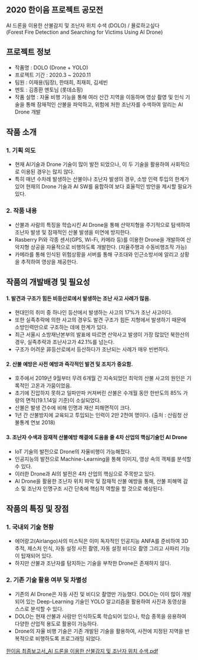 ## 2020 한이음 프로젝트 공모전  
AI 드론을 이용한 산불감지 및 조난자 위치 수색 (DOLO) / 욜로하고싶다  
(Forest Fire Detection and Searching for Victims Using AI Drone)   
  
## 프로젝트 정보
- 작품명 : DOLO (Drone + YOLO)
- 프로젝트 기간 : 2020.3 ~ 2020.11
- 팀원 : 이재용(팀장), 한태희, 최재희, 김세빈
- 멘토 : 김종환 멘토님 (롯데쇼핑)
- 작품 설명 : 자율 비행 기능을 통해 여러 산간 지역을 이동하며 영상 촬영 및 인식 기술을 통해 잠재적인 산불을 파악하고, 위험에 처한 조난자를 수색하여 알리는 AI Drone
개발

## 작품 소개
### 1. 기획 의도
   - 현재 AI기술과 Drone 기술이 많이 발전 되었으나, 이 두 기술을 활용하여 사회적으로 이용된
경우는 많지 않다.
   - 특히 매년 수차례 발생하는 산불이나 조난자 발생의 경우, 소방 인력 투입의 한계가 있어
현재의 Drone 기술과 AI SW를 융합하여 보다 효율적인 방안을 제시할 필요가 있다.
   
### 2. 작품 내용
   - 산불과 사람의 특징을 학습시킨 AI Drone을 통해 산악지형을 주기적으로 탐색하여 조난자
   발생 및 잠재적인 산불 발생을 미연에 방지한다. 
   - Rasberry Pi와 각종 센서(GPS, Wi-Fi, 카메라 등)를 이용한 Drone을 개발하여 산악지형 상공을
   자율적으로 비행하도록 개발한다. (자율주행과 수동비행조작 가능) 
   - 카메라를 통해 인식된 위험상황을 서버를 통해 구조대와 인근소방서에 알리고 상황을
   추적하여 영상을 제공한다. 

## 작품의 개발배경 및 필요성

#### 1. 발견과 구조가 힘든 비등산로에서 발생하는 조난 사고 사례가 많음. 
- 현대인의 취미 중 하나인 등산에서 발생하는 사고의 17%가 조난 사고이다. 
- 또한 실족추락에 의한 사고의 경우도 발견 구조가 힘든 지형에서 발생하기 때문에 소방인력만으로 구조하는 데에 한계가 있다.
- 최근 서울시 소방재난본부의 발표에 따르면 산악사고 발생이 가장 많았던 북한산의 경우, 실족추락과 조난사고가 42.1%를 넘는다. 
- 구조가 어려운 非등산로에서 등산하다가 조난되는 사례가 매우 빈번하다.

#### 2. 산불 예방은 사전 예방과 즉각적인 발견 및 조치가 중요함.
- 호주에서 2019년 9월부터 무려 6개월 간 지속되었던 최악의 산불 사고의 원인은 기록적인
고온과 가뭄이었음. 
- 초기에 진압하지 못하고 일파만파 커져버린 산불은 수개월 동안 한반도의 85% 가량의 면적(19.1.14일 기준)이 소실되었다. 
- 산불은 발생 건수에 비해 인명과 재산 피해면적이 크다.
- 1년 간 산불방지에 교육되고 투입되는 인력이 2만 2천여 명이다. (출처 : 산림청 산불통계 연보 2018)

#### 3. 조난자 수색과 잠재적 산불예방 해결에 도움을 줄 4차 산업의 핵심기술인 AI Drone
- IoT 기술의 발전으로 Drone의 자율비행이 가능해졌다. 
- 인공지능의 발전으로 Machine-Learning을 통해 이미지, 영상 속의 객체를 분석할 수 있다. 
- 이러한 Drone과 AI의 발전은 4차 산업의 핵심으로 주목받고 있다. 
- AI Drone을 활용한 조난자 위치 파악 및 잠재적 산불 예방을 통해, 산불 피해액 감소 및 조난자 인명구조 시간 단축에 핵심적 역할을 할 것으로 예상된다.

## 작품의 특징 및 장점 

### 1. 국내외 기술 현황
- 에어랑고(Airlango)사의 미스틱은 이미 독자적인 인공지능 ANFA를 준비하여 3D추적, 제스처 인식, 자동 설정 사진 촬영, 자동 설정 비디오 촬영 그리고 사파리 기능이 탑재되어 있다. 
- 하지만 산불과 조난자를 탐지하는 기술을 부착한 Drone은 존재하지 않다.

### 2. 기존 기술 활용 여부 및 차별성
- 기존의 AI Drone은 자동 사진 및 비디오 촬영만 가능했다. DOLO는 이미 많이 개발되어 있는 Deep-Learning 기술인 YOLO 알고리즘을 활용하여 사진과 동영상을 스스로 분석할 수 있다. 
- DOLO는 현재 산불과 사람만 인식하도록 학습되어 있으나, 학습 종목을 응용하여 다양한 산업적 용도로 활용이 가능하다. 
- Drone의 자율 비행 기술은 기존 개발된 기술을 활용하여, 사전에 지정된 지역을 반복적으로 비행하도록 프로그래밍 되었다.

[한이음 최종보고서_AI 드론을 이용한 산불감지 및 조난자 위치 수색.pdf](https://github.com/110w110/2020_Hanium/files/6969775/_AI.pdf)
